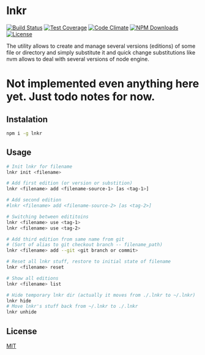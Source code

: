 lnkr
=============

[![Build Status][travis-img]][travis-url]
[![Test Coverage][coveralls-img]][coveralls-url]
[![Code Climate][codeclimate-img]][codeclimate-url]
[![NPM Downloads][downloads-img]][downloads-url]
[![License][license-img]][license-url]

The utility allows to create and manage several versions (editions) of some file or directory and simply substitute it and quick change substitutions like nvm allows to deal with several versions of node engine.

# Not implemented even anything here yet. Just todo notes for now.


## Instalation
```bash
npm i -g lnkr
```


## Usage
```bash
# Init lnkr for filename
lnkr init <filename>

# Add first edition (or version or substition)
lnkr <filename> add <filename-source-1> [as <tag-1>]

# Add second edition
#lnkr <filename> add <filename-source-2> [as <tag-2>]

# Switching between edititoins
lnkr <filename> use <tag-1>
lnkr <filename> use <tag-2>

# Add third edition from same name from git 
# (Sort of alias to git checkout branch -- filename_path)
lnkr <filename> add --git <git branch or commit>

# Reset all lnkr stuff, restore to initial state of filename
lnkr <filename> reset

# Show all editions
lnkr <filename> list

# Hide temporary lnkr dir (actually it moves from ./.lnkr to ~/.lnkr)
lnkr hide
# Move lnkr's stuff back from ~/.lnkr to ./.lnkr
lnkr unhide
```


## License

  [MIT](LICENSE)
  
  
[travis-img]: https://travis-ci.org/yarikos/lnkr.svg?branch=master
[travis-url]: https://travis-ci.org/yarikos/lnkr
[downloads-img]: https://img.shields.io/npm/dm/lnkr.svg
[downloads-url]: https://npmjs.org/package/lnkr
[license-img]: https://img.shields.io/npm/l/lnkr.svg
[license-url]: LICENSE
[coveralls-img]: https://img.shields.io/coveralls/yarikos/lnkr.svg
[coveralls-url]: https://coveralls.io/r/yarikos/lnkr
[codeclimate-img]: https://img.shields.io/codeclimate/github/yarikos/lnkr.svg
[codeclimate-url]: https://codeclimate.com/github/yarikos/lnkr
[gitter-img]: https://badges.gitter.im/Join%20Chat.svg
[gitter-url]: https://gitter.im/yarikos/lnkr?utm_source=badge&utm_medium=badge&utm_campaign=pr-badge&utm_content=badge
